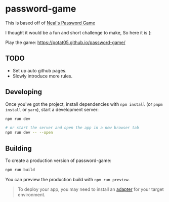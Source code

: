 # password-game

This is based off of [Neal's Password Game](https://neal.fun/password-game/)

I thought it would be a fun and short challenge to make, So here it is (:

Play the game: https://potat05.github.io/password-game/

## TODO

* Set up auto github pages.
* Slowly introduce more rules.

## Developing

Once you've got the project, install dependencies with `npm install` (or `pnpm install` or `yarn`), start a development server:

```bash
npm run dev

# or start the server and open the app in a new browser tab
npm run dev -- --open
```

## Building

To create a production version of password-game:

```bash
npm run build
```

You can preview the production build with `npm run preview`.

> To deploy your app, you may need to install an [adapter](https://kit.svelte.dev/docs/adapters) for your target environment.

